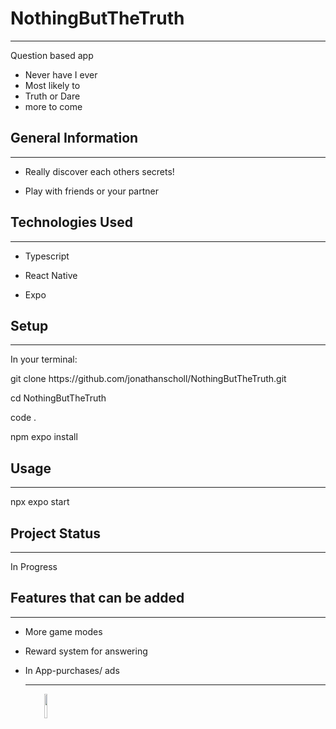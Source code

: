 <h1>NothingButTheTruth</h1>
<hr><p>Question based app</p>
<ul>
<li>Never have I ever</li>
<li>Most likely to</li>
<li>Truth or Dare</li>
<li>more to come</li>
</ul><h2>General Information</h2>
<hr><ul>
<li>Really discover each others secrets!</li>
</ul><ul>
<li>Play with friends or your partner</li>
</ul><h2>Technologies Used</h2>
<hr><ul>
<li>Typescript</li>
</ul><ul>
<li>React Native</li>
</ul><ul>
<li>Expo</li>
</ul><h2>Setup</h2>
<hr><p>In your terminal:</p>
<p>git clone https://github.com/jonathanscholl/NothingButTheTruth.git</p>
<p>cd NothingButTheTruth</p>
<p>code .</p>
<p>npm expo install</p><h2>Usage</h2>
<hr><p>npx expo start</p><h2>Project Status</h2>
<hr><p>In Progress</p><h2>Features that can be added</h2>
<hr><ul>
<li>More game modes</li>
</ul><ul>
<li>Reward system for answering</li>
</ul><ul>
<li>In App-purchases/ ads</li>

<hr><p><span style="margin-right: 30px;"></span><a href="https://github.com/jonathanscholl"><img target="_blank" src="https://cdn.jsdelivr.net/gh/devicons/devicon/icons/github/github-original.svg" style="width: 10%; color="white"></a></p>
